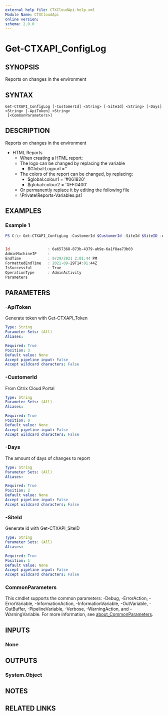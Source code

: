 ```yaml
---
external help file: CTXCloudApi-help.xml
Module Name: CTXCloudApi
online version:
schema: 2.0.0
---
```


# Get-CTXAPI_ConfigLog

## SYNOPSIS
Reports on changes in the environment

## SYNTAX

```
Get-CTXAPI_ConfigLog [-CustomerId] <String> [-SiteId] <String> [-Days] <String> [-ApiToken] <String>
 [<CommonParameters>]
```

## DESCRIPTION
Reports on changes in the environment
- HTML Reports
	- When creating a HTML report:
	- The logo can be changed by replacing the variable 
		- $Global:Logourl =''
	- The colors of the report can be changed, by replacing:
		- $global:colour1 = '#061820'
		- $global:colour2 = '#FFD400'
	- Or permanently replace it by editing the following file
	- <Module base>\Private\Reports-Variables.ps1

## EXAMPLES

### Example 1
```powershell
PS C:\> Get-CTXAPI_ConfigLog -CustomerId $CustomerId -SiteId $SiteID -ApiToken $ApiToken -Days 7


Id                 : 6a657368-873b-4379-ab9e-6a1f8aa73b03
AdminMachineIP     : 
EndTime            : 9/29/2021 2:01:44 PM
FormattedEndTime   : 2021-09-29T14:01:44Z
IsSuccessful       : True
OperationType      : AdminActivity
Parameters
```

## PARAMETERS

### -ApiToken
 Generate token with Get-CTXAPI_Token

```yaml
Type: String
Parameter Sets: (All)
Aliases:

Required: True
Position: 3
Default value: None
Accept pipeline input: False
Accept wildcard characters: False
```

### -CustomerId
 From Citrix Cloud Portal

```yaml
Type: String
Parameter Sets: (All)
Aliases:

Required: True
Position: 0
Default value: None
Accept pipeline input: False
Accept wildcard characters: False
```

### -Days
The amount of days of changes to report


```yaml
Type: String
Parameter Sets: (All)
Aliases:

Required: True
Position: 2
Default value: None
Accept pipeline input: False
Accept wildcard characters: False
```

### -SiteId
 Generate id with Get-CTXAPI_SiteID

```yaml
Type: String
Parameter Sets: (All)
Aliases:

Required: True
Position: 1
Default value: None
Accept pipeline input: False
Accept wildcard characters: False
```

### CommonParameters
This cmdlet supports the common parameters: -Debug, -ErrorAction, -ErrorVariable, -InformationAction, -InformationVariable, -OutVariable, -OutBuffer, -PipelineVariable, -Verbose, -WarningAction, and -WarningVariable. For more information, see [about_CommonParameters](http://go.microsoft.com/fwlink/?LinkID=113216).

## INPUTS

### None
## OUTPUTS

### System.Object
## NOTES

## RELATED LINKS

